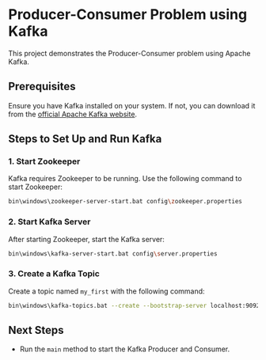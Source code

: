 # Producer-Consumer Problem using Kafka

This project demonstrates the Producer-Consumer problem using Apache Kafka.

## Prerequisites

Ensure you have Kafka installed on your system. If not, you can download it from the [official Apache Kafka website](https://kafka.apache.org/downloads).

## Steps to Set Up and Run Kafka

### 1. Start Zookeeper

Kafka requires Zookeeper to be running. Use the following command to start Zookeeper:

```sh
bin\windows\zookeeper-server-start.bat config\zookeeper.properties
```

### 2. Start Kafka Server

After starting Zookeeper, start the Kafka server:

```sh
bin\windows\kafka-server-start.bat config\server.properties
```

### 3. Create a Kafka Topic

Create a topic named `my_first` with the following command:

```sh
bin\windows\kafka-topics.bat --create --bootstrap-server localhost:9092 --replication-factor 1 --partitions 1 --topic my_first
```

## Next Steps

- Run the `main` method to start the Kafka Producer and Consumer.

